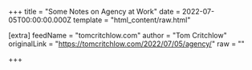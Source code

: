 
+++
title = "Some Notes on Agency at Work"
date = 2022-07-05T00:00:00.000Z
template = "html_content/raw.html"

[extra]
feedName = "tomcritchlow.com"
author = "Tom Critchlow"
originalLink = "https://tomcritchlow.com/2022/07/05/agency/"
raw = ""

+++

